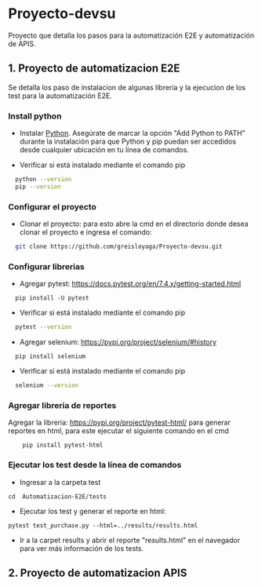 # Proyecto-devsu
Proyecto que detalla los pasos para la automatización E2E y automatización de APIS.

## 1. Proyecto de automatizacion E2E 
Se detalla los paso de instalacion de algunas librería y la ejecucion de los test para la automatización E2E.

### Install python

- Instalar [Python](https://www.python.org/downloads/).  Asegúrate de marcar la opción "Add Python to PATH"  durante la instalación para que Python y pip puedan ser accedidos desde cualquier ubicación en tu línea de comandos.

- Verificar si está instalado mediante el comando pip

```bash
  python --version
  pip --version
```
### Configurar el proyecto 

- Clonar el proyecto: para esto abre la cmd en el directorio donde desea clonar el proyecto e ingresa el comando:
```bash
  git clone https://github.com/greisloyaga/Proyecto-devsu.git
```

### Configurar librerias

- Agregar pytest: https://docs.pytest.org/en/7.4.x/getting-started.html

```
  pip install -U pytest
```
- Verificar si está instalado mediante el comando pip

```bash
  pytest --version
```

- Agregar selenium: https://pypi.org/project/selenium/#history

```
  pip install selenium
```
- Verificar si está instalado mediante el comando pip

```bash
  selenium --version
```

### Agregar libreria de reportes 
Agregar la libreria: https://pypi.org/project/pytest-html/ para generar reportes en html, para este ejecutar el siguiente comando en el cmd

```
    pip install pytest-html
```

### Ejecutar los test desde la línea de comandos  
- Ingresar a la carpeta test
```
cd  Automatizacion-E2E/tests
```
- Ejecutar los test y generar el reporte en html:
```
pytest test_purchase.py --html=../results/results.html
```
- Ir a la carpet results y abrir el reporte "results.html" en el navegador para ver más información de los tests.


## 2. Proyecto de automatizacion APIS 
